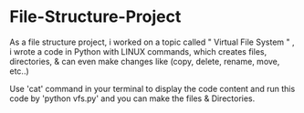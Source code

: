 # File-Structure-Project
As a file structure project, i worked on a topic called " Virtual File System " , i wrote a code in Python with LINUX commands, which creates files, directories, &amp; can even make changes like (copy, delete, rename, move, etc..)

Use 'cat' command in your terminal to display the code content and run this code by 'python vfs.py' and you can make the files & Directories.
